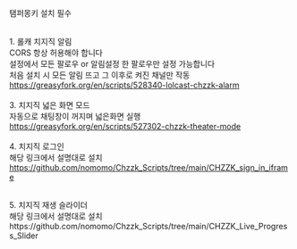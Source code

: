 탬퍼몽키 설치 필수
<br>


<br>1. 롤캐 치지직 알림
<br>CORS 항상 허용해야 합니다
<br>설정에서 모든 팔로우 or 알림설정 한 팔로우만 설정 가능합니다
<br>처음 설치 시 모든 알림 뜨고 그 이후로 켜진 채널만 작동<br>
https://greasyfork.org/en/scripts/528340-lolcast-chzzk-alarm
<br><br>
3. 치지직 넓은 화면 모드
<br>자동으로 채팅창이 꺼지며 넓은화면 실행
<br>https://greasyfork.org/en/scripts/527302-chzzk-theater-mode
<br><br>
4. 치지직 로그인
<br>해당 링크에서 설명대로 설치
   <br>https://github.com/nomomo/Chzzk_Scripts/tree/main/CHZZK_sign_in_iframe

<br>
5. 치지직 재생 슬라이더
<br>해당 링크에서 설명대로 설치<br>
https://github.com/nomomo/Chzzk_Scripts/tree/main/CHZZK_Live_Progress_Slider
